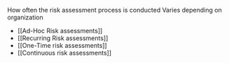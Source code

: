 How often the risk assessment process is conducted
Varies depending on organization
- [[Ad-Hoc Risk assessments]]
- [[Recurring Risk assessments]]
- [[One-Time risk assessments]]
- [[Continuous risk assessments]]